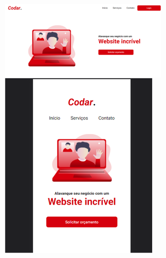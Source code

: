 <img src="./desktop.png" alt="visualização de um desktop"/>

<img src="./mobile.png" alt="visualização de um dispositivo móvel"/>